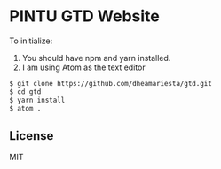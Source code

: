 # PINTU GTD Website

To initialize:
1. You should have npm and yarn installed.
2. I am using Atom as the text editor
```sh
$ git clone https://github.com/dheamariesta/gtd.git
$ cd gtd
$ yarn install
$ atom .
```


License
----

MIT
